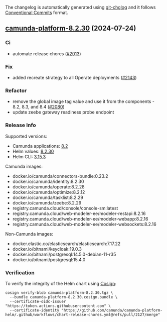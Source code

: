 The changelog is automatically generated using [git-chglog](https://github.com/git-chglog/git-chglog)
and it follows [Conventional Commits](https://www.conventionalcommits.org/en/v1.0.0/) format.


<a name="camunda-platform-8.2.30"></a>
## [camunda-platform-8.2.30](https://github.com/camunda/camunda-platform-helm/releases/tag/camunda-platform-8.2.30) (2024-07-24)

### Ci

* automate release chores ([#2013](https://github.com/camunda/camunda-platform-helm/issues/2013))

### Fix

* added recreate strategy to all Operate deployments ([#2143](https://github.com/camunda/camunda-platform-helm/issues/2143))

### Refactor

* remove the global image tag value and use it from the components - 8.2, 8.3, and 8.4 ([#2080](https://github.com/camunda/camunda-platform-helm/issues/2080))
* update zeebe gateway readiness probe endpoint

### Release Info

Supported versions:

- Camunda applications: [8.2](https://github.com/camunda/camunda-platform/releases?q=tag%3A8.2&expanded=true)
- Helm values: [8.2.30](https://artifacthub.io/packages/helm/camunda/camunda-platform/8.2.30#parameters)
- Helm CLI: [3.15.3](https://github.com/helm/helm/releases/tag/v3.15.3)

Camunda images:

- docker.io/camunda/connectors-bundle:0.23.2
- docker.io/camunda/identity:8.2.30
- docker.io/camunda/operate:8.2.28
- docker.io/camunda/optimize:8.2.12
- docker.io/camunda/tasklist:8.2.29
- docker.io/camunda/zeebe:8.2.29
- registry.camunda.cloud/console/console-sm:latest
- registry.camunda.cloud/web-modeler-ee/modeler-restapi:8.2.16
- registry.camunda.cloud/web-modeler-ee/modeler-webapp:8.2.16
- registry.camunda.cloud/web-modeler-ee/modeler-websockets:8.2.16

Non-Camunda images:

- docker.elastic.co/elasticsearch/elasticsearch:7.17.22
- docker.io/bitnami/keycloak:19.0.3
- docker.io/bitnami/postgresql:14.5.0-debian-11-r35
- docker.io/bitnami/postgresql:15.4.0

### Verification

To verify the integrity of the Helm chart using [Cosign](https://docs.sigstore.dev/signing/quickstart/):

```shell
cosign verify-blob camunda-platform-8.2.30.tgz \
  --bundle camunda-platform-8.2.30.cosign.bundle \
  --certificate-oidc-issuer "https://token.actions.githubusercontent.com" \
  --certificate-identity "https://github.com/camunda/camunda-platform-helm/.github/workflows/chart-release-chores.yml@refs/pull/2127/merge"
```
